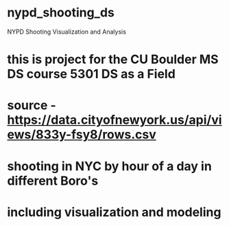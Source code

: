 # nypd_shooting_ds
NYPD Shooting Visualization and Analysis
# this is project for the CU Boulder MS DS course 5301 DS as a Field
# source - https://data.cityofnewyork.us/api/views/833y-fsy8/rows.csv
# shooting in NYC by hour of a day in different Boro's
# including visualization and modeling
